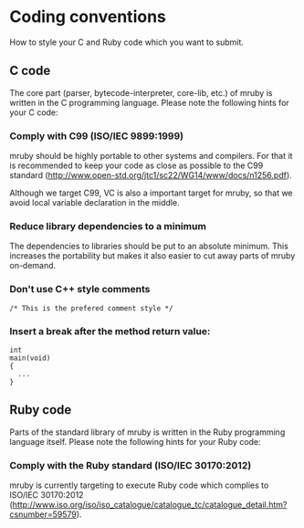 # Coding conventions

How to style your C and Ruby code which you want to submit.

## C code

The core part (parser, bytecode-interpreter, core-lib, etc.) of mruby is written in the C programming language. Please note the following hints for your C code:

### Comply with C99 (ISO/IEC 9899:1999)

mruby should be highly portable to other systems and compilers. For that it is recommended to keep your code as close as possible to the C99 standard (http://www.open-std.org/jtc1/sc22/WG14/www/docs/n1256.pdf).

Although we target C99, VC is also a important target for mruby, so that we avoid local variable declaration in the middle.

### Reduce library dependencies to a minimum

The dependencies to libraries should be put to an absolute minimum. This increases the portability but makes it also easier to cut away parts of mruby on-demand.

### Don't use C++ style comments

    /* This is the prefered comment style */

### Insert a break after the method return value:

    int
    main(void)
    {
      ...
    }

## Ruby code

Parts of the standard library of mruby is written in the Ruby programming language itself. Please note the following hints for your Ruby code:

### Comply with the Ruby standard (ISO/IEC 30170:2012)

mruby is currently targeting to execute Ruby code which complies to ISO/IEC 30170:2012 (http://www.iso.org/iso/iso_catalogue/catalogue_tc/catalogue_detail.htm?csnumber=59579).